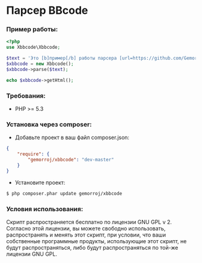 # Парсер BBcode

### Пример работы:

```php
<?php
use Xbbcode\Xbbcode;

$text = 'Это [b]пример[/b] работы парсера [url=https://github.com/Gemorroj/xBBCode]Xbbcode[/url].';
$xbbcode = new Xbbcode();
$xbbcode->parse($text);

echo $xbbcode->getHtml();
```

### Требования:

- PHP >= 5.3


### Установка через composer:

- Добавьте проект в ваш файл composer.json:

```json
{
    "require": {
        "gemorroj/xbbcode": "dev-master"
    }
}
```
- Установите проект:

```bash
$ php composer.phar update gemorroj/xbbcode
```


### Условия использования:

Скрипт распространяется бесплатно по лицензии GNU GPL v 2.
Согласно этой лицензии, вы можете свободно использовать, распространять и
менять этот скрипт, при условии, что ваши собственные программные продукты,
использующие этот скрипт, не будут распространяться, либо будут
распространяться по той-же лицензии GNU GPL.
